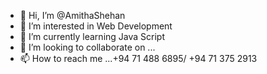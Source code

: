 - 👋 Hi, I’m @AmithaShehan
- 👀 I’m interested in Web Development
- 🌱 I’m currently learning Java Script
- 💞️ I’m looking to collaborate on ...
- 📫 How to reach me ...+94 71 488 6895/ +94 71 375 2913

<!---
AmithaShehan/AmithaShehan is a ✨ special ✨ repository because its `README.md` (this file) appears on your GitHub profile.
You can click the Preview link to take a look at your changes.
--->
